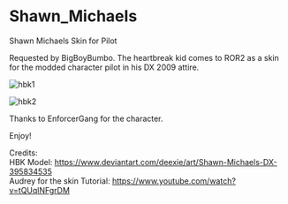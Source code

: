 # Shawn_Michaels
Shawn Michaels Skin for Pilot

Requested by BigBoyBumbo. The heartbreak kid comes to ROR2 as a skin for the modded character pilot in his DX 2009 attire.

![hbk1](https://github.com/user-attachments/assets/a3786023-a7c3-4f3a-9ecf-642b5bca41e7)

![hbk2](https://github.com/user-attachments/assets/e4448730-d671-4f4c-afc0-360d40b90b63)

Thanks to EnforcerGang for the character.

Enjoy!

Credits: <br />
HBK Model: https://www.deviantart.com/deexie/art/Shawn-Michaels-DX-395834535 <br />
Audrey for the skin Tutorial: https://www.youtube.com/watch?v=tQUqlNFgrDM <br />
